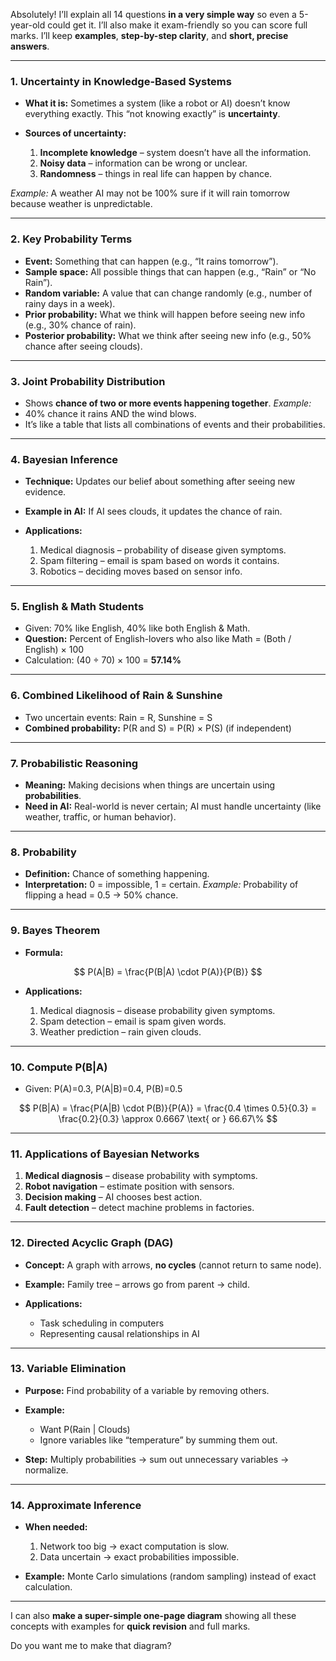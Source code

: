 Absolutely! I’ll explain all 14 questions **in a very simple way** so even a 5-year-old could get it. I’ll also make it exam-friendly so you can score full marks. I’ll keep **examples**, **step-by-step clarity**, and **short, precise answers**.

---

### **1. Uncertainty in Knowledge-Based Systems**

* **What it is:** Sometimes a system (like a robot or AI) doesn’t know everything exactly. This “not knowing exactly” is **uncertainty**.
* **Sources of uncertainty:**

  1. **Incomplete knowledge** – system doesn’t have all the information.
  2. **Noisy data** – information can be wrong or unclear.
  3. **Randomness** – things in real life can happen by chance.

*Example:* A weather AI may not be 100% sure if it will rain tomorrow because weather is unpredictable.

---

### **2. Key Probability Terms**

* **Event:** Something that can happen (e.g., “It rains tomorrow”).
* **Sample space:** All possible things that can happen (e.g., “Rain” or “No Rain”).
* **Random variable:** A value that can change randomly (e.g., number of rainy days in a week).
* **Prior probability:** What we think will happen before seeing new info (e.g., 30% chance of rain).
* **Posterior probability:** What we think after seeing new info (e.g., 50% chance after seeing clouds).

---

### **3. Joint Probability Distribution**

* Shows **chance of two or more events happening together**.
  *Example:*
* 40% chance it rains AND the wind blows.
* It’s like a table that lists all combinations of events and their probabilities.

---

### **4. Bayesian Inference**

* **Technique:** Updates our belief about something after seeing new evidence.
* **Example in AI:** If AI sees clouds, it updates the chance of rain.
* **Applications:**

  1. Medical diagnosis – probability of disease given symptoms.
  2. Spam filtering – email is spam based on words it contains.
  3. Robotics – deciding moves based on sensor info.

---

### **5. English & Math Students**

* Given: 70% like English, 40% like both English & Math.
* **Question:** Percent of English-lovers who also like Math = (Both / English) × 100
* Calculation: (40 ÷ 70) × 100 = **57.14%**

---

### **6. Combined Likelihood of Rain & Sunshine**

* Two uncertain events: Rain = R, Sunshine = S
* **Combined probability:** P(R and S) = P(R) × P(S) (if independent)

---

### **7. Probabilistic Reasoning**

* **Meaning:** Making decisions when things are uncertain using **probabilities**.
* **Need in AI:** Real-world is never certain; AI must handle uncertainty (like weather, traffic, or human behavior).

---

### **8. Probability**

* **Definition:** Chance of something happening.
* **Interpretation:** 0 = impossible, 1 = certain.
  *Example:* Probability of flipping a head = 0.5 → 50% chance.

---

### **9. Bayes Theorem**

* **Formula:**

$$
P(A|B) = \frac{P(B|A) \cdot P(A)}{P(B)}
$$

* **Applications:**

  1. Medical diagnosis – disease probability given symptoms.
  2. Spam detection – email is spam given words.
  3. Weather prediction – rain given clouds.

---

### **10. Compute P(B|A)**

* Given: P(A)=0.3, P(A|B)=0.4, P(B)=0.5

$$
P(B|A) = \frac{P(A|B) \cdot P(B)}{P(A)} = \frac{0.4 \times 0.5}{0.3} = \frac{0.2}{0.3} \approx 0.6667 \text{ or } 66.67\%
$$

---

### **11. Applications of Bayesian Networks**

1. **Medical diagnosis** – disease probability with symptoms.
2. **Robot navigation** – estimate position with sensors.
3. **Decision making** – AI chooses best action.
4. **Fault detection** – detect machine problems in factories.

---

### **12. Directed Acyclic Graph (DAG)**

* **Concept:** A graph with arrows, **no cycles** (cannot return to same node).
* **Example:** Family tree – arrows go from parent → child.
* **Applications:**

  * Task scheduling in computers
  * Representing causal relationships in AI

---

### **13. Variable Elimination**

* **Purpose:** Find probability of a variable by removing others.
* **Example:**

  * Want P(Rain | Clouds)
  * Ignore variables like “temperature” by summing them out.
* **Step:** Multiply probabilities → sum out unnecessary variables → normalize.

---

### **14. Approximate Inference**

* **When needed:**

  1. Network too big → exact computation is slow.
  2. Data uncertain → exact probabilities impossible.
* **Example:** Monte Carlo simulations (random sampling) instead of exact calculation.

---

I can also **make a super-simple one-page diagram** showing all these concepts with examples for **quick revision** and full marks.

Do you want me to make that diagram?
